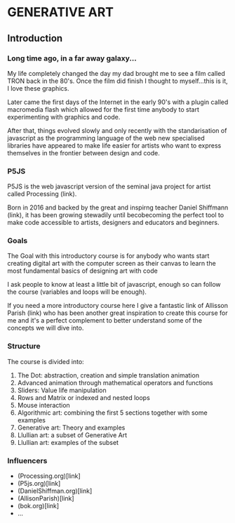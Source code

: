 # GENERATIVE ART 

## Introduction

### Long time ago, in a far away galaxy...
My life completely changed the day my dad brought me to see a film called TRON back in the 80's. Once the film did finish I thought to myself...this is it, I love these graphics. 

Later came the first days of the Internet in the early 90's with a plugin called macromedia flash which allowed for the first time anybody to start experimenting with graphics and code. 

After that, things evolved slowly and only recently with the standarisation of javascript as the programming language of the web new specialised libraries have appeared to make life easier for artists who want to express themselves in the frontier between design and code.

### P5JS
P5JS is the web javascript version of the seminal java project for artist called Processing (link). 

Born in 2016 and backed by the great and inspirng teacher Daniel Shiffmann (link), it has been growing stewadily until becobecoming the perfect tool to make code accessible to artists, designers and educators and beginners.

### Goals
The Goal with this introductory course is for anybody who wants start creating digital art with the computer screen as their canvas to learn the most fundamental basics of designing art with code

I ask people to know at least a little bit of javascript, enough so can follow the course (variables and loops will be enough). 

If you need a more introductory course here I give a fantastic link of Allisson Parish (link) who has been another great inspiration to create this course for me and it's a perfect complement to better understand some of the concepts we will dive into.

### Structure
The course is divided into:

1. The Dot: abstraction, creation and simple translation animation
2. Advanced animation through mathematical operators and functions
3. Sliders: Value life manipulation
4. Rows and Matrix or indexed and nested loops
5. Mouse interaction
6. Algorithmic art: combining the first 5 sections together with some examples
7. Generative art: Theory and examples
8. Llullian art: a subset of Generative Art
9. Llullian art: examples of the subset

### Influencers

* (Processing.org)[link]
* (P5js.org)[link]
* (DanielShiffman.org)[link]
* (AllisonParish)[link]
* (bok.org)[link]
* ...


